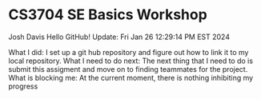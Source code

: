 # CS3704 SE Basics Workshop
Josh Davis
Hello GitHub! Update: Fri Jan 26 12:29:14 PM EST 2024

What I did: I set up a git hub repository and figure out how to link it to my local repository. 
What I need to do next: The next thing that I need to do is submit this assigment and move on to finding teammates for the project. 
What is blocking me: At the current moment, there is nothing inhibiting my progress
